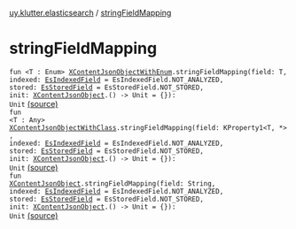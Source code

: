 [uy.klutter.elasticsearch](index.md) / [stringFieldMapping](.)


# stringFieldMapping
<code>fun <T : Enum<T>> [XContentJsonObjectWithEnum](-x-content-json-object-with-enum/index.md)<T>.stringFieldMapping(field: T, indexed: [EsIndexedField](-es-indexed-field/index.md) = EsIndexedField.NOT_ANALYZED, stored: [EsStoredField](-es-stored-field/index.md) = EsStoredField.NOT_STORED, init: [XContentJsonObject](-x-content-json-object/index.md).() -> Unit = {}): Unit</code> [(source)](https://github.com/kohesive/klutter/blob/master/elasticsearch-jdk7/src/main/kotlin/uy/klutter/elasticsearch/Mappings.kt#L96)<br/><code>fun <T : Any> [XContentJsonObjectWithClass](-x-content-json-object-with-class/index.md)<T>.stringFieldMapping(field: KProperty1<T, *>, indexed: [EsIndexedField](-es-indexed-field/index.md) = EsIndexedField.NOT_ANALYZED, stored: [EsStoredField](-es-stored-field/index.md) = EsStoredField.NOT_STORED, init: [XContentJsonObject](-x-content-json-object/index.md).() -> Unit = {}): Unit</code> [(source)](https://github.com/kohesive/klutter/blob/master/elasticsearch-jdk7/src/main/kotlin/uy/klutter/elasticsearch/Mappings.kt#L123)<br/><code>fun [XContentJsonObject](-x-content-json-object/index.md).stringFieldMapping(field: String, indexed: [EsIndexedField](-es-indexed-field/index.md) = EsIndexedField.NOT_ANALYZED, stored: [EsStoredField](-es-stored-field/index.md) = EsStoredField.NOT_STORED, init: [XContentJsonObject](-x-content-json-object/index.md).() -> Unit = {}): Unit</code> [(source)](https://github.com/kohesive/klutter/blob/master/elasticsearch-jdk7/src/main/kotlin/uy/klutter/elasticsearch/Mappings.kt#L149)<br/>

